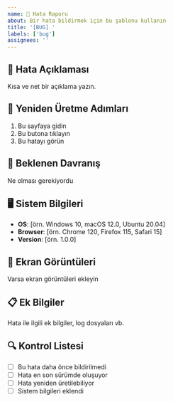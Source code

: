 ```yaml
---
name: 🐛 Hata Raporu
about: Bir hata bildirmek için bu şablonu kullanın
title: '[BUG] '
labels: ['bug']
assignees: ''
---
```


## 🐛 Hata Açıklaması
Kısa ve net bir açıklama yazın.

## 🔄 Yeniden Üretme Adımları
1. Bu sayfaya gidin
2. Bu butona tıklayın
3. Bu hatayı görün

## 📱 Beklenen Davranış
Ne olması gerekiyordu

## 🖥️ Sistem Bilgileri
- **OS**: [örn. Windows 10, macOS 12.0, Ubuntu 20.04]
- **Browser**: [örn. Chrome 120, Firefox 115, Safari 15]
- **Version**: [örn. 1.0.0]

## 📸 Ekran Görüntüleri
Varsa ekran görüntüleri ekleyin

## 📋 Ek Bilgiler
Hata ile ilgili ek bilgiler, log dosyaları vb.

## 🔍 Kontrol Listesi
- [ ] Bu hata daha önce bildirilmedi
- [ ] Hata en son sürümde oluşuyor
- [ ] Hata yeniden üretilebiliyor
- [ ] Sistem bilgileri eklendi 